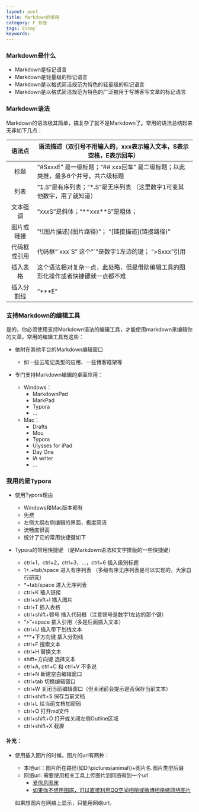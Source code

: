 ```yaml
---
layout: post
title: Markdown的使用
category: F_其他
tags: Essay
keywords: 
---
```


### Markdown是什么

- Markdown是标记语言
- Markdown是轻量级的标记语言
- Markdown是以格式简洁规范为特色的轻量级的标记语言
- Markdown是以格式简洁规范为特色的广泛被用于写博客写文章的标记语言

### Markdown语法

​	Markdown的语法极其简单，搞复杂了就不是Markdown了。常用的语法总结起来无非如下几点：

|  语法点   | 语法描述（双引号不用输入的，xxx表示输入文本，S表示空格，E表示回车）     |
| :----: | ---------------------------------------- |
|   标题   | “#SxxxE” 是一级标题；“## xxx回车” 是二级标题；以此类推，最多6个井号，共六级标题 |
|   列表   | “1.S”是有序列表；“*.S”是无序列表    （这里数字1可变其他数字，用了就知道） |
|  文本强调  | “*xxx*S”是斜体；“\*\*xxx\*\*S”是粗体；           |
| 图片或链接  | "!\[图片描述\](图片路径)"；  “\[链接描述\](链接路径)”     |
| 代码框或引用 | 代码框“\`xxx\`S” 这个"\`"是数字1左边的键；    “>Sxxx”引用 |
|  插入表格  | 这个语法相对复杂一点，此处略，但是借助编辑工具的图形化操作或者快捷键就一点都不难 |
| 插入分割线  | “***E”                                   |

### 支持Markdown的编辑工具

​	是的，你必须使用支持Markdown语法的编辑工具，才能使用markdown来编辑你的文章。常用的编辑工具有这些：

- 依附在其他平台的Markdown编辑窗口

  - 如一些云笔记类型的应用、一些博客框架等

- 专门支持Markdown编辑的桌面应用：

  * Windows：
    * MarkdownPad
    * MarkPad
    * Typora
    * ...

  - Mac：
    - Drafts
    - Mou
    - Typora
    - Ulysses for iPad 
    - Day One
    - iA writer
    - ...

### 我用的是Typora

- 使用Typora理由

  * Windows和Mac版本都有

  - 免费
  - 左侧大纲右侧编辑的界面，极度简洁
  - 流畅度很高
  - 统计了它的常用快捷键如下

- Typora的常用快捷键 （是Markdown语法和文字排版的一些快捷键）

  - ctrl+1，ctrl+2，ctrl+3，...，ctrl+6  插入级别标题
  - 1+.+tab/space 进入有序列表  （多级有序无序列表是可以实现的，大家自行研究）
  - *+tab/space 进入无序列表
  - ctrl+K 插入链接
  - ctrl+shift+I 插入图片
  - ctrl+T 插入表格
  - ctrl+shift+顿号  插入代码框（注意顿号是数字1左边的那个键）
  - “>”+space   插入引用（多是后面插入文本）
  - ctrl+U  插入带下划线文本
  - ***+下方向键   插入分割线
  - ctrl+F  搜索文本
  - ctrl+H 替换文本
  - shift+方向键  选择文本
  - ctrl+A, ctrl+C 和 ctrl+V 不多说
  - ctrl+N 新建空白编辑窗口
  - ctrl+tab 切换编辑窗口
  - ctrl+W 关闭当前编辑窗口（但关闭前会提示是否保存当前文本）
  - ctrl+shift+S 保存当前文档
  - ctrl+L 给当前文档加密码
  - ctrl+O 打开md文件
  - ctrl+shift+O  打开或关闭左侧Outline区域
  - ctrl+shift+X  截屏

#### 补充：

- 使用插入图片的时候，图片的url有两种：

  - 本地url：图片所在路径(如D:\\pictures\\animal\\)+图片名.图片类型后缀
  - 网络url:   需要使用相关工具上传图片到网络得到一个url
    - [爱信息图床](https://tu.aixinxi.net/index.php)
    - [如果你不想用图床，可以直接利用QQ空间相册或微博相册做网络图片](https://jingyan.baidu.com/article/5bbb5a1b326f1b13eba179d0.html)

  如果想图片在网络上显示，只能用网络url。





